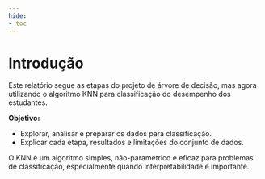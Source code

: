 ```yaml
---
hide:
- toc
---
```


# Introdução

Este relatório segue as etapas do projeto de árvore de decisão, mas agora utilizando o algoritmo KNN para classificação do desempenho dos estudantes.

**Objetivo:**
- Explorar, analisar e preparar os dados para classificação.
- Explicar cada etapa, resultados e limitações do conjunto de dados.

O KNN é um algoritmo simples, não-paramétrico e eficaz para problemas de classificação, especialmente quando interpretabilidade é importante.

